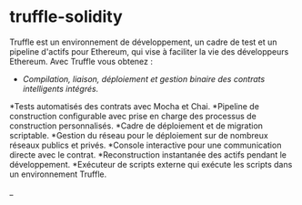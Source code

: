 # truffle-solidity


Truffle est un environnement de développement, un cadre de test et un pipeline d'actifs pour Ethereum, qui vise à faciliter la vie des développeurs Ethereum. Avec Truffle vous obtenez :

  - *Compilation, liaison, déploiement et gestion binaire des contrats intelligents intégrés.*
  
  *Tests automatisés des contrats avec Mocha et Chai.
  *Pipeline de construction configurable avec prise en charge des processus de construction personnalisés.
  *Cadre de déploiement et de migration scriptable.
  *Gestion du réseau pour le déploiement sur de nombreux réseaux publics et privés.
  *Console interactive pour une communication directe avec le contrat.
  *Reconstruction instantanée des actifs pendant le développement.
  *Exécuteur de scripts externe qui exécute les scripts dans un environnement Truffle.

_
